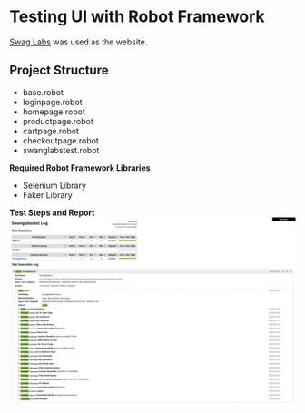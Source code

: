 # Testing UI with Robot Framework

[Swag Labs](https://www.saucedemo.com/) was used as the website.

## Project Structure

  - base.robot
  - loginpage.robot
  - homepage.robot      
  - productpage.robot
  - cartpage.robot
  - checkoutpage.robot
  - swanglabstest.robot


**Required Robot Framework Libraries**

- Selenium Library
- Faker Library


**Test Steps and Report**
![Log](report.png)

